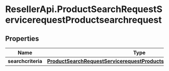 # ResellerApi.ProductSearchRequestServicerequestProductsearchrequest

## Properties

Name | Type | Description | Notes
------------ | ------------- | ------------- | -------------
**searchcriteria** | [**ProductSearchRequestServicerequestProductsearchrequestSearchcriteria**](ProductSearchRequestServicerequestProductsearchrequestSearchcriteria.md) |  | [optional] 


